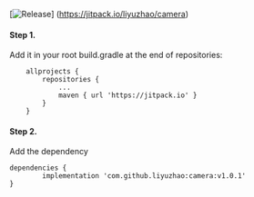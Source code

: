 [![Release](https://jitpack.io/v/liyuzhao/camera.svg)]
(https://jitpack.io/liyuzhao/camera)

#### Step 1. 
Add it in your root build.gradle at the end of repositories:

```
	allprojects {
		repositories {
			...
			maven { url 'https://jitpack.io' }
		}
	}
```

#### Step 2. 
Add the dependency

```
dependencies {
		implementation 'com.github.liyuzhao:camera:v1.0.1'
}
```